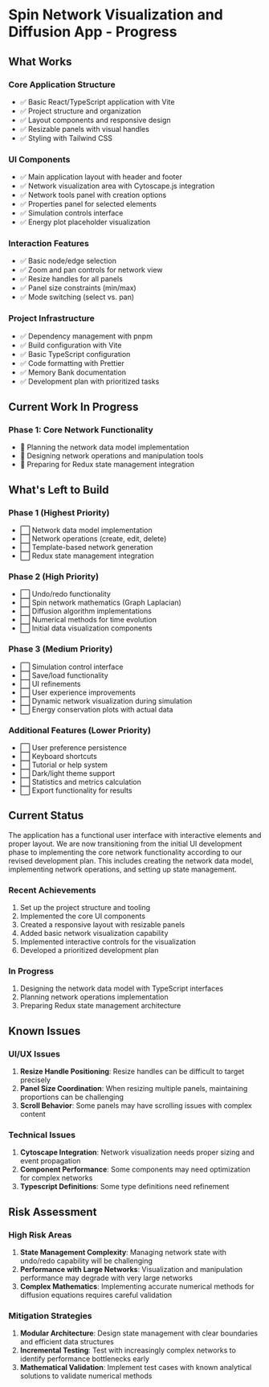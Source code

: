 # Spin Network Visualization and Diffusion App - Progress

## What Works

### Core Application Structure
- ✅ Basic React/TypeScript application with Vite
- ✅ Project structure and organization
- ✅ Layout components and responsive design
- ✅ Resizable panels with visual handles
- ✅ Styling with Tailwind CSS

### UI Components
- ✅ Main application layout with header and footer
- ✅ Network visualization area with Cytoscape.js integration
- ✅ Network tools panel with creation options
- ✅ Properties panel for selected elements
- ✅ Simulation controls interface
- ✅ Energy plot placeholder visualization

### Interaction Features
- ✅ Basic node/edge selection
- ✅ Zoom and pan controls for network view
- ✅ Resize handles for all panels
- ✅ Panel size constraints (min/max)
- ✅ Mode switching (select vs. pan)

### Project Infrastructure
- ✅ Dependency management with pnpm
- ✅ Build configuration with Vite
- ✅ Basic TypeScript configuration
- ✅ Code formatting with Prettier
- ✅ Memory Bank documentation
- ✅ Development plan with prioritized tasks

## Current Work In Progress

### Phase 1: Core Network Functionality
- 🔄 Planning the network data model implementation
- 🔄 Designing network operations and manipulation tools
- 🔄 Preparing for Redux state management integration

## What's Left to Build

### Phase 1 (Highest Priority)
- ⬜ Network data model implementation
- ⬜ Network operations (create, edit, delete)
- ⬜ Template-based network generation
- ⬜ Redux state management integration

### Phase 2 (High Priority)
- ⬜ Undo/redo functionality
- ⬜ Spin network mathematics (Graph Laplacian)
- ⬜ Diffusion algorithm implementations
- ⬜ Numerical methods for time evolution
- ⬜ Initial data visualization components

### Phase 3 (Medium Priority)
- ⬜ Simulation control interface
- ⬜ Save/load functionality
- ⬜ UI refinements
- ⬜ User experience improvements
- ⬜ Dynamic network visualization during simulation
- ⬜ Energy conservation plots with actual data

### Additional Features (Lower Priority)
- ⬜ User preference persistence
- ⬜ Keyboard shortcuts
- ⬜ Tutorial or help system
- ⬜ Dark/light theme support
- ⬜ Statistics and metrics calculation
- ⬜ Export functionality for results

## Current Status

The application has a functional user interface with interactive elements and proper layout. We are now transitioning from the initial UI development phase to implementing the core network functionality according to our revised development plan. This includes creating the network data model, implementing network operations, and setting up state management.

### Recent Achievements
1. Set up the project structure and tooling
2. Implemented the core UI components
3. Created a responsive layout with resizable panels
4. Added basic network visualization capability
5. Implemented interactive controls for the visualization
6. Developed a prioritized development plan

### In Progress
1. Designing the network data model with TypeScript interfaces
2. Planning network operations implementation
3. Preparing Redux state management architecture

## Known Issues

### UI/UX Issues
1. **Resize Handle Positioning**: Resize handles can be difficult to target precisely
2. **Panel Size Coordination**: When resizing multiple panels, maintaining proportions can be challenging
3. **Scroll Behavior**: Some panels may have scrolling issues with complex content

### Technical Issues
1. **Cytoscape Integration**: Network visualization needs proper sizing and event propagation
2. **Component Performance**: Some components may need optimization for complex networks
3. **Typescript Definitions**: Some type definitions need refinement

## Risk Assessment

### High Risk Areas
1. **State Management Complexity**: Managing network state with undo/redo capability will be challenging
2. **Performance with Large Networks**: Visualization and manipulation performance may degrade with very large networks
3. **Complex Mathematics**: Implementing accurate numerical methods for diffusion equations requires careful validation

### Mitigation Strategies
1. **Modular Architecture**: Design state management with clear boundaries and efficient data structures
2. **Incremental Testing**: Test with increasingly complex networks to identify performance bottlenecks early
3. **Mathematical Validation**: Implement test cases with known analytical solutions to validate numerical methods
